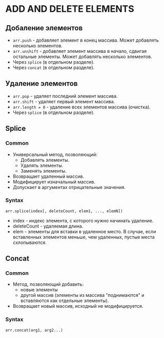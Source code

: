 # ADD AND DELETE ELEMENTS

## Добаление элементов
- `arr.push` - добавляет элемент в конец массива. Может добавлять несколько элементов.
- `arr.unshift` - добавляет элемент массива в начало, сдвигая остальные элементы. Может добавлять несколько элементов.
- Через `splice` (в отдельном разделе).
- Через `concat` (в отдельном разделе).

## Удаление элементов
- `arr.pop` - удаляет последний элемент массива.
- `arr.shift` - удаляет первый элемент массива.
- `arr.length = 0` - удаление всех элементов массива (очистка).
- Через `splice` (в отдельном разделе).

## Splice

### Common
- Универсальный метод, позволяющий:
  - Добавлять элементы.
  - Удалять элементы.
  - Заменять элементы.
- Возвращает удаленный массив.
- Модифицирует изначальный массив.
- Допускает в аргументах отрицательные значения.

### Syntax
```
arr.splice(index[, deleteCount, elem1, ..., elemN])
```
- index - индекс элемента, с которого нужно начинать удаление.
- deleteCount - удаляемая длина.
- elem - элементы для вставки в удаленное место. В случае, если вставленных элементов меньше, чем удаленных, пустые места схлопываются.

## Concat

### Common
- Метод, позволяющий добавить:
  - новые элементы
  - другой массив (элементы из массива "поднимаются" и вставляются как отдельные элементы).
- Возвращает новый массив, исходный не модифицируется.

### Syntax
```
arr.concat(arg1, arg2...)
```